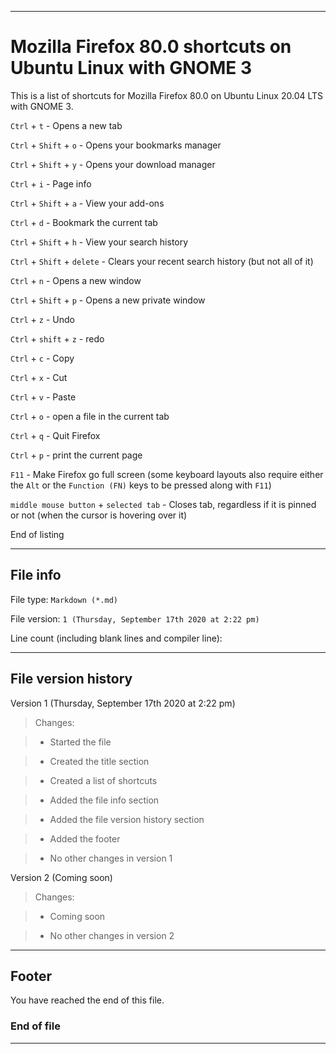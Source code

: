 
***

# Mozilla Firefox 80.0 shortcuts on Ubuntu Linux with GNOME 3

This is a list of shortcuts for Mozilla Firefox 80.0 on Ubuntu Linux 20.04 LTS with GNOME 3.

`Ctrl` + `t` - Opens a new tab

`Ctrl` + `Shift` + `o` - Opens your bookmarks manager

`Ctrl` + `Shift` + `y` - Opens your download manager

`Ctrl` + `i` - Page info

`Ctrl` + `Shift` + `a` - View your add-ons

`Ctrl` + `d` - Bookmark the current tab

`Ctrl` + `Shift` + `h` - View your search history

`Ctrl` + `Shift` + `delete` - Clears your recent search history (but not all of it)

`Ctrl` + `n` - Opens a new window

`Ctrl` + `Shift` + `p` - Opens a new private window

`Ctrl` + `z` - Undo

`Ctrl` + `shift` + `z` - redo

`Ctrl` + `c` - Copy

`Ctrl` + `x` - Cut

`Ctrl` + `v` - Paste

`Ctrl` + `o` - open a file in the current tab

`Ctrl` + `q` - Quit Firefox

`Ctrl` + `p` - print the current page

`F11` - Make Firefox go full screen (some keyboard layouts also require either the `Alt` or the `Function (FN)` keys to be pressed along with `F11`)

`middle mouse button` + `selected tab` - Closes tab, regardless if it is pinned or not (when the cursor is hovering over it)

End of listing

***

## File info

File type: `Markdown (*.md)`

File version: `1 (Thursday, September 17th 2020 at 2:22 pm)`

Line count (including blank lines and compiler line): ` `

***

## File version history

Version 1 (Thursday, September 17th 2020 at 2:22 pm)

> Changes:

> * Started the file

> * Created the title section

> * Created a list of shortcuts

> * Added the file info section

> * Added the file version history section

> * Added the footer

> * No other changes in version 1

Version 2 (Coming soon)

> Changes:

> * Coming soon

> * No other changes in version 2

***

## Footer

You have reached the end of this file.

### End of file

***
